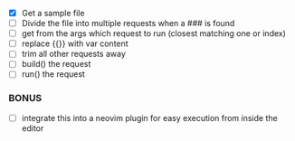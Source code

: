 - [x] Get a sample file
- [ ] Divide the file into multiple requests when a ### is found
- [ ] get from the args which request to run (closest matching one or index)
- [ ] replace {{}} with var content
- [ ] trim all other requests away
- [ ] build() the request
- [ ] run() the request

### BONUS

- [ ] integrate this into a neovim plugin for easy execution from inside the editor
